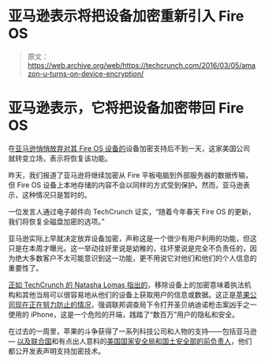 # 亚马逊表示将把设备加密重新引入 Fire OS 

> 原文：<https://web.archive.org/web/https://techcrunch.com/2016/03/05/amazon-u-turns-on-device-encryption/>

# 亚马逊表示，它将把设备加密带回 Fire OS

在[亚马逊悄悄放弃对其 Fire OS 设备的](https://web.archive.org/web/20221208230105/https://beta.techcrunch.com/2016/03/04/amazon-confirms-it-has-dropped-device-encryption-for-its-fire-tablets/)设备加密支持后不到一天，这家美国公司就转变立场，表示将恢复该功能。

昨天，我们报道了亚马逊将继续加密从 Fire 平板电脑到外部服务器的数据传输，但 Fire OS 设备上本地存储的内容不会以同样的方式受到保护。然而，亚马逊表示，这种情况只是暂时的。

一位发言人通过电子邮件向 TechCrunch 证实，“随着今年春天 Fire OS 的更新，我们将恢复全磁盘加密的选项。”

亚马逊实际上早就决定放弃设备加密，声称这是一个很少有用户利用的功能，但这只是在本周才曝光。这一举动往好里说是幼稚的，往坏里说是完全不负责任的，因为绝大多数客户不太可能意识到这一功能，更不用说它对他们和他们的个人信息的重要性了。

[正如 TechCrunch 的 Natasha Lomas 指出的](https://web.archive.org/web/20221208230105/https://beta.techcrunch.com/2016/03/04/amazon-confirms-it-has-dropped-device-encryption-for-its-fire-tablets/)，移除设备上的加密意味着执法机构和其他当局可以很容易地从他们的设备上获取用户的信息或数据。这正是[苹果公司现在正在努力防止的情况](https://web.archive.org/web/20221208230105/https://beta.techcrunch.com/tag/apple-vs-fbi/)，强调联邦调查局下令打开圣贝纳迪诺枪击案凶手之一使用的 iPhone，这是一个危险的开端，践踏了“数百万”用户的隐私和安全。

在过去的一周里，苹果的斗争获得了一系列科技公司和人物的支持——包括亚马逊 — [以及联合国](https://web.archive.org/web/20221208230105/https://beta.techcrunch.com/2016/03/04/fbi-forcing-apple-to-weaken-ios-security-could-endanger-lives-warns-un-commissioner-for-human-rights/)和有点出人意料的[美国国家安全局和国土安全部的前负责人](https://web.archive.org/web/20221208230105/https://beta.techcrunch.com/2016/03/03/former-heads-of-nsa-and-homeland-security-unlikely-supporters-in-encryption-battle/)，他们都公开发表声明支持加密技术。